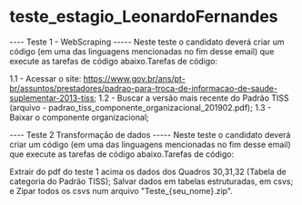 # teste_estagio_LeonardoFernandes

---- Teste 1 - WebScraping -----   Neste teste o candidato deverá criar um código (em uma das linguagens mencionadas no fim desse email) que execute as tarefas de código abaixo.Tarefas de código:

1.1 - Acessar o site: https://www.gov.br/ans/pt-br/assuntos/prestadores/padrao-para-troca-de-informacao-de-saude-suplementar-2013-tiss;
1.2 - Buscar a versão mais recente do Padrão TISS (arquivo - padrao_tiss_componente_organizacional_201902.pdf);
1.3 - Baixar o componente organizacional;

---- Teste 2 Transformação de dados ----- Neste teste o candidato deverá criar um código (em uma das linguagens mencionadas no fim desse email) que execute as tarefas de código abaixo.Tarefas de código:

Extrair do pdf do teste 1 acima os dados dos Quadros 30,31,32 (Tabela de categoria do Padrão TISS);
Salvar dados em tabelas estruturadas, em csvs;
e Zipar todos os csvs num arquivo "Teste_{seu_nome}.zip".
